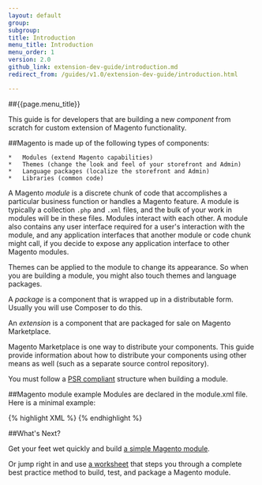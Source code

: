```yaml
---
layout: default
group: 
subgroup: 
title: Introduction
menu_title: Introduction
menu_order: 1
version: 2.0
github_link: extension-dev-guide/introduction.md
redirect_from: /guides/v1.0/extension-dev-guide/introduction.html

---
```

##{{page.menu_title}}


This guide is for developers that are building a new *component* from scratch for custom extension of Magento functionality. 

##Magento is made up of the following types of components:


	*	Modules (extend Magento capabilities)
	*	Themes (change the look and feel of your storefront and Admin)
	*	Language packages (localize the storefront and Admin)
	*	Libraries (common code)

A Magento *module* is a discrete chunk of code that accomplishes a particular business function or handles a Magento feature. A module is typically a collection `.php` and `.xml` files, and the bulk of your work in modules will be in these files.  Modules interact with each other. A module also contains any user interface required for a user's interaction with the module, and any application interfaces that another module or code chunk might call, if you decide to expose any application interface to other Magento modules.

Themes can be applied to the module to change its appearance. So when you are building a module, you might also touch themes and language packages.

A *package* is a component that is wrapped up in a distributable form. Usually you will use Composer to do this.

An *extension* is a component that are packaged for sale on Magento Marketplace.

<div class="bs-callout bs-callout-info" id="info">
  <p>Magento Marketplace is one way to distribute your components. This guide provide information about how to distribute your components using other means as well (such as a separate source control repository).</p>
</div>



<div class="bs-callout bs-callout-info" id="info">
<p>You must follow a <a href="http://www.php-fig.org/psr/psr-4/">PSR compliant</a> structure when building a module.</p>
</div>


##Magento module example
Modules are declared in the module.xml file. Here is a minimal example: 

{% highlight XML %}
    <?xml version="1.0"?>
        <config xmlns:xsi="http://www.w3.org/2001/XMLSchema-instance" xsi:noNamespaceSchemaLocation="../../../../../lib/internal/Magento/Framework/Module/etc/module.xsd">
      <module name="Magento_SampleMinimal" setup_version="2.0.0">
      </module>
    </config>
{% endhighlight %}

##What's Next?

Get your feet wet quickly and build <a href="{{page.baseurl}}extension-dev-guide/build_a_simple_module.html">a simple Magento module</a>.

Or jump right in and use <a href="{{page.baseurl}}extension-dev-guide/worksheet.html">a worksheet</a> that steps you through a complete best practice method to build, test, and package a Magento module.

